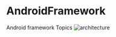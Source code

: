 # AndroidFramework
 Android framework  Topics
![architecture](https://user-images.githubusercontent.com/19283905/71768202-02372b00-2f3a-11ea-9d1d-dc95cf1e7c7b.jpg)
